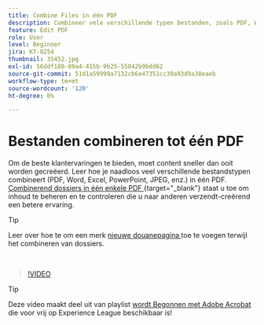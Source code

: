 ```yaml
---
title: Combine Files in één PDF
description: Combineer vele verschillende typen bestanden, zoals PDF, Word, Excel, PowerPoint of JPEG, in één PDF
feature: Edit PDF
role: User
level: Beginner
jira: KT-8254
thumbnail: 35452.jpg
exl-id: 56ddf180-89a4-415b-9b25-55842b9bdd62
source-git-commit: 51d1a59999a7132cb6e47351cc39a93d9a38eaeb
workflow-type: tm+mt
source-wordcount: '120'
ht-degree: 0%

---
```


# Bestanden combineren tot één PDF

Om de beste klantervaringen te bieden, moet content sneller dan ooit worden gecreëerd. Leer hoe je naadloos veel verschillende bestandstypen combineert (PDF, Word, Excel, PowerPoint, JPEG, enz.) in één PDF. [ Combinerend dossiers in één enkele PDF ](https://www.adobe.com/acrobat/online/merge-pdf.html){target="_blank"}  staat u toe om inhoud te beheren en te controleren die u naar anderen verzendt-creërend een betere ervaring.

>[!TIP]
>
>Leer over hoe te om een merk [ nieuwe douanepagina ](add-custom-page.md) toe te voegen terwijl het combineren van dossiers.

<br>

>[!VIDEO](https://video.tv.adobe.com/v/35452?quality=12&learn=on&hidetitle=true)

>[!TIP]
>
>Deze video maakt deel uit van playlist [ wordt Begonnen met Adobe Acrobat ](https://experienceleague.adobe.com/en/playlists/acrobat-get-started-business-users) die voor vrij op Experience League beschikbaar is!
